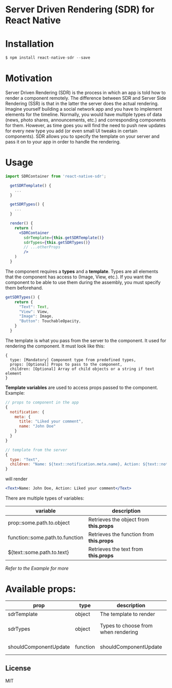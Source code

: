 # Server Driven Rendering (SDR) for React Native

# Installation

```javascript
$ npm install react-native-sdr --save
```

# Motivation

Server Driven Rendering (SDR) is the process in which an app is told how to render a component remotely.
The difference between SDR and Server Side Rendering (SSR) is that in the latter the server does the actual rendering.
Imagine yourself building a social network app and you have to implement elements for the timeline.
Normally, you would have multiple types of data (news, photo shares, announcements, etc.) and corresponding components for them. However, as time goes you will find the need to push new updates for every new type you add (or even small UI tweaks in certain components). SDR allows you to specify the template on your server and pass it on to your app in order to handle the rendering.

# Usage

```jsx
import SDRContainer from 'react-native-sdr';

  getSDRTemplate() {
    ...
  }

  getSDRTypes() {
    ...
  }

  render() {
    return (
      <SDRContainer
        sdrTemplate={this.getSDRTemplate()}
        sdrTypes={this.getSDRTypes()}
        // ...otherProps 
        />
    )
  }
```

The component requires a **types** and a **template**. 
Types are all elements that the component has access to (Image, View, etc.). If you want the component to be able to use them during the assembly, you must specify them beforehand.

```jsx
getSDRTypes() {
    return {
      "Text": Text,
      "View": View,
      "Image": Image,
      "Button": TouchableOpacity,
    }
  }
```

The template is what you pass from the server to the component. 
It used for rendering the component. It must look like this:

```
{
  type: [Mandatory] Component type from predefined types,
  props: [Optional] Props to pass to the component,
  children: [Optional] Array of child objects or a string if text element
}
```

**Template variables** are used to access props passed to the component. Example:

```jsx
// props to component in the app
{
  notification: {
    meta: {
      title: "Liked your comment",
      name: "John Doe"
    }
  }
}

// template from the server
{
  type: "Text",
  children: "Name: ${text::notification.meta.name}, Action: ${text::notification.meta.title}"
}
```

will render

```jsx
<Text>Name: John Doe, Action: Liked your comment</Text>
```

There are multiple types of variables:

| variable | description |
| ------ | ------ |
|prop::some.path.to.object|Retrieves the object from **this.props**|
|function::some.path.to.function|Retrieves the function from **this.props**|
|${text::some.path.to.text}|Retrieves the text from **this.props**|

*Refer to the Example for more*

# Available props:

| prop | type | description |default|
| ------ | ------ | ------ | ------ |
|sdrTemplate|object|The template to render||
|sdrTypes|object|Types to choose from when rendering|{ "View": View }|
|shouldComponentUpdate|function|shouldComponentUpdate|() => false|


License
----

MIT
